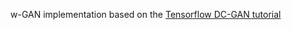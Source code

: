 w-GAN implementation based on the [Tensorflow DC-GAN
tutorial](https://www.tensorflow.org/tutorials/generative/dcgan)
